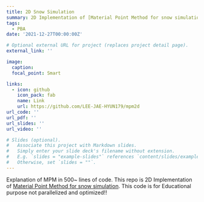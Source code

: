 ```yaml
---
title: 2D Snow Simulation
summary: 2D Implementation of [Material Point Method for snow simulation](https://dl.acm.org/doi/10.1145/2461912.2461948).
tags:
  - PBA
date: '2021-12-27T00:00:00Z'

# Optional external URL for project (replaces project detail page).
external_link: ''

image:
  caption: 
  focal_point: Smart

links:
  - icon: github
    icon_pack: fab
    name: Link
    url: https://github.com/LEE-JAE-HYUN179/mpm2d
url_code: ''
url_pdf: ''
url_slides: ''
url_video: ''

# Slides (optional).
#   Associate this project with Markdown slides.
#   Simply enter your slide deck's filename without extension.
#   E.g. `slides = "example-slides"` references `content/slides/example-slides.md`.
#   Otherwise, set `slides = ""`.
---
```


Explanation of MPM in 500~ lines of code.
This repo is 2D Implementation of [Material Point Method for snow simulation](https://www.math.ucla.edu/~jteran/papers/SSCTS13.pdf).
This code is for Educational purpose not parallelized and optimized!!
